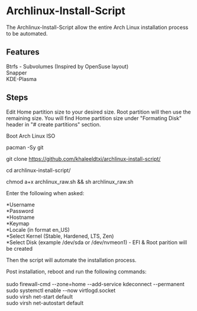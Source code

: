 # Archlinux-Install-Script

The Archlinux-Install-Script allow the entire Arch Linux installation process to be automated.


## Features
Btrfs - Subvolumes (Inspired by OpenSuse layout)  
Snapper  
KDE-Plasma  

## Steps
Edit Home partition size to your desired size. Root partition will then use the remaining size. 
You will find Home partition size under "Formating Disk" header in "# create partitions" section.


Boot Arch Linux ISO  

pacman -Sy git

git clone https://github.com/khaleeldtxi/archlinux-install-script/

cd archlinux-install-script/  

chmod a+x archlinux_raw.sh && sh archlinux_raw.sh


Enter the following when asked:

*Username\
*Password\
*Hostname\
*Keymap\
*Locale (in format en_US)\
*Select Kernel (Stable, Hardened, LTS, Zen)\
*Select Disk (example /dev/sda or /dev/nvmeon1) - EFI & Root parition will be created

Then the script will automate the installation process.

Post installation, reboot and run the following commands:\
\
sudo firewall-cmd --zone=home --add-service kdeconnect --permanent\
sudo systemctl enable --now virtlogd.socket\
sudo virsh net-start default\
sudo virsh net-autostart default


